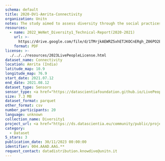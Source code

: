 ```yaml
---
schema: default
title: 2020-DV1-Amrita-Connectivity
organization: Unitn
notes: The study aimed to assess diversity through the social practices and daily behaviors of university students from eight different countries. The research was carried out in two phases. Initially, a large sample of students from Denmark, Italy, Mongolia, Paraguay, the United Kingdom, China, Mexico, and India, completed a survey on their social practices, as well as their socio-demographic, cultural, and psychological elements. In the second phase, a sub-sample of the respondents engaged in a four-week data collection by using an innovative smartphone application called iLog. This app collected data from thirty-four smartphone sensors around the clock, allowing for an in-depth investigation into the diversity and daily routines of university students across countries, both synchronically and diachronically.
resources:
  - name: 2022_WeNet_Diversity1_Technical-Report(2020-2021)
    url: >-
      https://drive.google.com/file/d/1TMrjkAEWRZ5xhETJKOCnERgh_Z06PO2E/view?usp=drive_link
    format: PDF
license: >-
  ./../../resources/2023LivePeopleLicense.html
dataset_name: Connectivity
location: Amrita (India)
latitude_map: 10.9
longitude_map: 76.9
start_date: 2021.07.12
end_date: 2021.08.12
dataset_type: Sensors
sensor_type: <a href="https://datascientiafoundation.github.io/LivePeople/datasets/2020-DV1-Amrita-Cellular%20Network/"> cellular network</a>, <a href="https://datascientiafoundation.github.io/LivePeople/datasets/2020-DV1-Amrita-Wifi%20Networks%20Event/">wifi networks</a>, <a href="https://datascientiafoundation.github.io/LivePeople/datasets/2020-DV1-Amrita-Wifi%20Event/">wifi</a>,  <a href="https://datascientiafoundation.github.io/LivePeople/datasets/2020-DV1-Amrita-Bluetooth%20Normal%20Event/">bluetooth normal event</a>,  <a href="https://datascientiafoundation.github.io/LivePeople/datasets/2020-DV1-Amrita-Bluetooth%20Low%20Energy%20Event/">bluetooth low energy event</a>
size: 7.3 MB
dataset_format: parquet
other_format: csv 
number_participants: 20
language: unknown
collection_name: Diversity1
project_url: <a href="https://ds.datascientia.eu/community/public/projects/2c45f74f-6538-4bb5-a67e-1e9c15d0307c">https://ds.datascientia.eu/community/public/projects/2c45f74f-6538-4bb5-a67e-1e9c15d0307c</a>
category:
  - Dataset
5_stars: 3
publication_date: 30/11/2023 00:00:00
identifier: 004.AAAD.AAG.**
request_contact: datadistribution.knowdive@unitn.it
---
```

